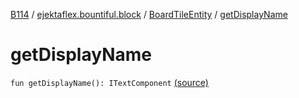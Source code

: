 [B114](../../index.md) / [ejektaflex.bountiful.block](../index.md) / [BoardTileEntity](index.md) / [getDisplayName](./get-display-name.md)

# getDisplayName

`fun getDisplayName(): ITextComponent` [(source)](https://github.com/ejektaflex/Bountiful/tree/develop/src/main/kotlin/ejektaflex/bountiful/block/BoardTileEntity.kt#L189)